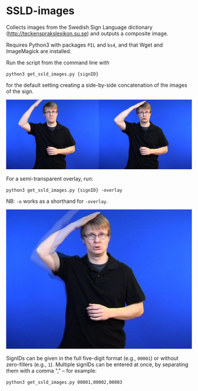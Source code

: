 # SSLD-images
Collects images from the Swedish Sign Language dictionary (http://teckensprakslexikon.su.se) and outputs a composite image.

Requires Python3 with packages `PIL` and `bs4`, and that Wget and ImageMagick are installed.

Run the script from the command line with
```
python3 get_ssld_images.py {signID}
```
for the default setting creating a side-by-side concatenation of the images of the sign.

![side-by-side image](https://github.com/borstell/SSLD-images/blob/master/00003_side-by-side.jpg)

For a semi-transparent overlay, run:
```
python3 get_ssld_images.py {signID} -overlay
```
NB: `-o` works as a shorthand for `-overlay`.

![overlay image](https://github.com/borstell/SSLD-images/blob/master/00003_overlay.jpg)

SignIDs can be given in the full five-digit format (e.g., `00001`) or without zero-fillers (e.g., `1`).
Multiple signIDs can be entered at once, by separating them with a comma "," – for example:
```
python3 get_ssld_images.py 00001,00002,00003
```
